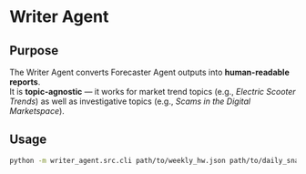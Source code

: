 # Writer Agent

## Purpose
The Writer Agent converts Forecaster Agent outputs into **human-readable reports**.  
It is **topic-agnostic** — it works for market trend topics (e.g., *Electric Scooter Trends*) as well as investigative topics (e.g., *Scams in the Digital Marketspace*).

## Usage
```bash
python -m writer_agent.src.cli path/to/weekly_hw.json path/to/daily_snaive.json --out writer_agent/output/reports/report.html

